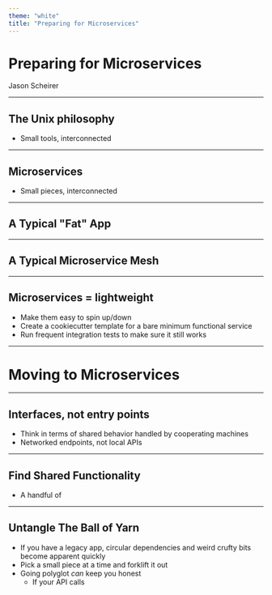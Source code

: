 ```yaml
---
theme: "white"
title: "Preparing for Microservices"
---
```


# Preparing for Microservices

Jason Scheirer

---

## The Unix philosophy

* Small tools, interconnected

---

## Microservices

* Small pieces, interconnected

---

## A Typical "Fat" App



---

## A Typical Microservice Mesh

---

## Microservices = lightweight

* Make them easy to spin up/down
* Create a cookiecutter template for a bare minimum functional service
* Run frequent integration tests to make sure it still works

---

# Moving to Microservices

---

## Interfaces, not entry points

* Think in terms of shared behavior handled by cooperating machines
* Networked endpoints, not local APIs

---

## Find Shared Functionality

* A handful of 

---

## Untangle The Ball of Yarn

* If you have a legacy app, circular dependencies and weird crufty bits become apparent quickly
* Pick a small piece at a time and forklift it out
* Going polyglot _can_ keep you honest
  * If your API calls